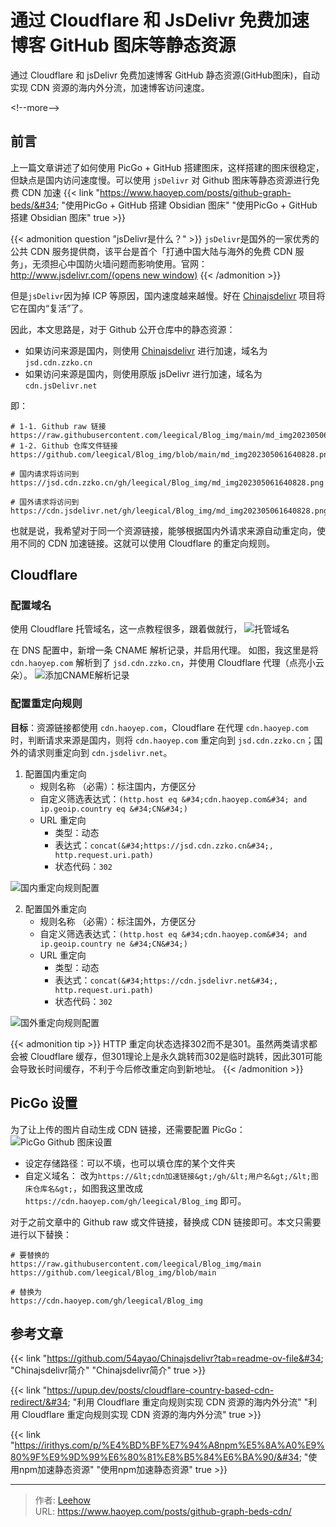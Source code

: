 # 通过 Cloudflare 和 JsDelivr 免费加速博客 GitHub 图床等静态资源


通过 Cloudflare 和 jsDelivr 免费加速博客 GitHub 静态资源(GitHub图床)，自动实现 CDN 资源的海内外分流，加速博客访问速度。

&lt;!--more--&gt;

## 前言
上一篇文章讲述了如何使用 PicGo &#43; GitHub 搭建图床，这样搭建的图床很稳定，但缺点是国内访问速度慢。可以使用 `jsDelivr` 对 Github 图床等静态资源进行免费 CDN 加速
{{&lt; link &#34;https://www.haoyep.com/posts/github-graph-beds/&#34; &#34;使用PicGo &#43; GitHub 搭建 Obsidian 图床&#34; &#34;使用PicGo &#43; GitHub 搭建 Obsidian 图床&#34; true &gt;}}

{{&lt; admonition question &#34;jsDelivr是什么？&#34; &gt;}}
`jsDelivr`是国外的一家优秀的公共 CDN 服务提供商，该平台是首个「打通中国大陆与海外的免费 CDN 服务」，无须担心中国防火墙问题而影响使用。官网：[http://www.jsdelivr.com/(opens new window)](http://www.jsdelivr.com/)
{{&lt; /admonition &gt;}}

但是`jsDelivr`因为掉 ICP 等原因，国内速度越来越慢。好在 [Chinajsdelivr](https://github.com/54ayao/Chinajsdelivr) 项目将它在国内“复活”了。

因此，本文思路是，对于 Github 公开仓库中的静态资源：
- 如果访问来源是国内，则使用 [Chinajsdelivr](https://github.com/54ayao/Chinajsdelivr) 进行加速，域名为`jsd.cdn.zzko.cn`
- 如果访问来源是国内，则使用原版 jsDelivr 进行加速，域名为`cdn.jsDelivr.net`

即：
```
# 1-1. Github raw 链接
https://raw.githubusercontent.com/leegical/Blog_img/main/md_img202305061640828.png
# 1-2. Github 仓库文件链接
https://github.com/leegical/Blog_img/blob/main/md_img202305061640828.png

# 国内请求将访问到
https://jsd.cdn.zzko.cn/gh/leegical/Blog_img/md_img202305061640828.png

# 国外请求将访问到
https://cdn.jsdelivr.net/gh/leegical/Blog_img/md_img202305061640828.png
```

也就是说，我希望对于同一个资源链接，能够根据国内外请求来源自动重定向，使用不同的 CDN 加速链接。这就可以使用 Cloudflare 的重定向规则。
## Cloudflare
### 配置域名
使用 Cloudflare 托管域名，这一点教程很多，跟着做就行，
![托管域名](https://cdn.haoyep.com/gh/leegical/Blog_img/cdnimg/202312141651245.png)

在 DNS 配置中，新增一条 CNAME 解析记录，并启用代理。
如图，我这里是将 `cdn.haoyep.com` 解析到了 `jsd.cdn.zzko.cn`，并使用 Cloudflare 代理（点亮小云朵）。
![添加CNAME解析记录](https://cdn.haoyep.com/gh/leegical/Blog_img/cdnimg/202312141652319.png)

### 配置重定向规则
**目标**：资源链接都使用 `cdn.haoyep.com`，Cloudflare 在代理 `cdn.haoyep.com` 时，判断请求来源是国内，则将 `cdn.haoyep.com` 重定向到 `jsd.cdn.zzko.cn`；国外的请求则重定向到 `cdn.jsdelivr.net`。

1. 配置国内重定向
	- 规则名称 （必需）：标注国内，方便区分
	- 自定义筛选表达式：`(http.host eq &#34;cdn.haoyep.com&#34; and ip.geoip.country eq &#34;CN&#34;)`
	- URL 重定向
		- 类型：动态
		- 表达式：`concat(&#34;https://jsd.cdn.zzko.cn&#34;, http.request.uri.path)`
		- 状态代码：`302`

![国内重定向规则配置](https://cdn.haoyep.com/gh/leegical/Blog_img/cdnimg/202312141658616.png)

2. 配置国外重定向
	- 规则名称 （必需）：标注国外，方便区分
	- 自定义筛选表达式：`(http.host eq &#34;cdn.haoyep.com&#34; and ip.geoip.country ne &#34;CN&#34;)`
	- URL 重定向
		- 类型：动态
		- 表达式：`concat(&#34;https://cdn.jsdelivr.net&#34;, http.request.uri.path)`
		- 状态代码：`302`

![国外重定向规则配置](https://cdn.haoyep.com/gh/leegical/Blog_img/cdnimg/202312141700130.png)

{{&lt; admonition tip &gt;}}
HTTP 重定向状态选择302而不是301。虽然两类请求都会被 Cloudflare 缓存，但301理论上是永久跳转而302是临时跳转，因此301可能会导致长时间缓存，不利于今后修改重定向到新地址。
{{&lt; /admonition &gt;}}
## PicGo 设置
为了让上传的图片自动生成 CDN 链接，还需要配置 PicGo：
![PicGo Github 图床设置](https://cdn.haoyep.com/gh/leegical/Blog_img/cdnimg/202312141324478.png)
- 设定存储路径：可以不填，也可以填仓库的某个文件夹
- 自定义域名： 改为`https://&lt;cdn加速链接&gt;/gh/&lt;用户名&gt;/&lt;图床仓库名&gt;`，如图我这里改成 `https://cdn.haoyep.com/gh/leegical/Blog_img` 即可。

对于之前文章中的 Github raw 或文件链接，替换成 CDN 链接即可。本文只需要进行以下替换：
```
# 要替换的
https://raw.githubusercontent.com/leegical/Blog_img/main
https://github.com/leegical/Blog_img/blob/main

# 替换为
https://cdn.haoyep.com/gh/leegical/Blog_img
```

## 参考文章
{{&lt; link &#34;https://github.com/54ayao/Chinajsdelivr?tab=readme-ov-file&#34; &#34;Chinajsdelivr简介&#34; &#34;Chinajsdelivr简介&#34; true &gt;}}

{{&lt; link &#34;https://upup.dev/posts/cloudflare-country-based-cdn-redirect/&#34; &#34;利用 Cloudflare 重定向规则实现 CDN 资源的海内外分流&#34; &#34;利用 Cloudflare 重定向规则实现 CDN 资源的海内外分流&#34; true &gt;}}

{{&lt; link &#34;https://irithys.com/p/%E4%BD%BF%E7%94%A8npm%E5%8A%A0%E9%80%9F%E9%9D%99%E6%80%81%E8%B5%84%E6%BA%90/&#34; &#34;使用npm加速静态资源&#34; &#34;使用npm加速静态资源&#34; true &gt;}}


---

> 作者: [Leehow](https://www.haoyep.com/)  
> URL: https://www.haoyep.com/posts/github-graph-beds-cdn/  


